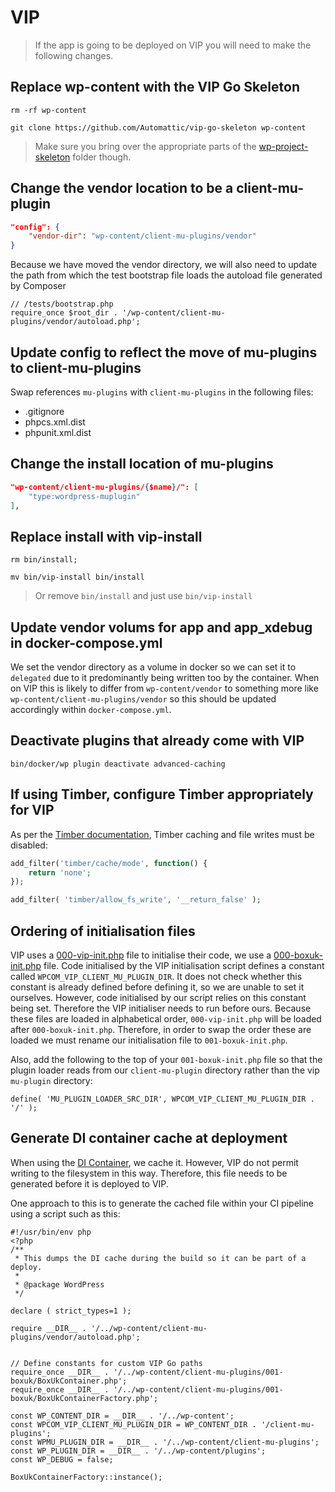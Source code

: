 # VIP

> If the app is going to be deployed on VIP you will need to make the following changes.

## Replace wp-content with the VIP Go Skeleton

`rm -rf wp-content`

`git clone https://github.com/Automattic/vip-go-skeleton wp-content`

> Make sure you bring over the appropriate parts of the [wp-project-skeleton](https://github.com/boxuk/wp-project-skeleton/tree/main/wp-content) folder though.

## Change the vendor location to be a client-mu-plugin

```json
"config": {
    "vendor-dir": "wp-content/client-mu-plugins/vendor"
}
```

Because we have moved the vendor directory, we will also need to update the path from which the test bootstrap file
loads the autoload file generated by Composer

```
// /tests/bootstrap.php
require_once $root_dir . '/wp-content/client-mu-plugins/vendor/autoload.php';
```

## Update config to reflect the move of mu-plugins to client-mu-plugins

Swap references `mu-plugins` with `client-mu-plugins` in the following files:
- .gitignore
- phpcs.xml.dist
- phpunit.xml.dist

## Change the install location of mu-plugins

```json
"wp-content/client-mu-plugins/{$name}/": [
    "type:wordpress-muplugin"
],
```

## Replace install with vip-install

`rm bin/install;`

`mv bin/vip-install bin/install`

> Or remove `bin/install` and just use `bin/vip-install`

## Update vendor volums for app and app_xdebug in docker-compose.yml

We set the vendor directory as a volume in docker so we can set it to `delegated` due to it predominantly being written too by the container. When on VIP this is  likely to differ from `wp-content/vendor` to something more like `wp-content/client-mu-plugins/vendor` so this should be updated accordingly within `docker-compose.yml`.

## Deactivate plugins that already come with VIP
`bin/docker/wp plugin deactivate advanced-caching`

## If using Timber, configure Timber appropriately for VIP

As per the [Timber documentation](https://github.com/timber/timber/blob/75bb47223e32b787fd74e92f692f9fc34dec7e74/docs/guides/hosts-servers.md#wordpress-vip), Timber caching and file writes must be disabled:

```php
add_filter('timber/cache/mode', function() {
	return 'none';
});

add_filter( 'timber/allow_fs_write', '__return_false' );
```

## Ordering of initialisation files

VIP uses a [000-vip-init.php](https://github.com/Automattic/vip-go-mu-plugins/blob/master/000-vip-init.php) file to initialise
their code, we use a [000-boxuk-init.php](https://github.com/boxuk/wp-project-skeleton/blob/main/wp-content/mu-plugins/000-boxuk-init.php)
 file. Code initialised by the VIP initialisation script defines a constant called `WPCOM_VIP_CLIENT_MU_PLUGIN_DIR`. It
 does not check whether this constant is already defined before defining it, so we are unable to set it ourselves. However,
 code initialised by our script relies on this constant being set. Therefore the VIP initialiser needs to run before ours.
 Because these files are loaded in alphabetical order, `000-vip-init.php` will be loaded after `000-boxuk-init.php`. Therefore,
 in order to swap the order these are loaded we must rename our initialisation file to `001-boxuk-init.php`.

Also, add the following to the top of your `001-boxuk-init.php` file so that the plugin loader reads from our `client-mu-plugin`
 directory rather than the vip `mu-plugin` directory:

`define( 'MU_PLUGIN_LOADER_SRC_DIR', WPCOM_VIP_CLIENT_MU_PLUGIN_DIR . '/' );`

## Generate DI container cache at deployment

When using the [DI Container](https://github.com/boxuk/wp-project-skeleton/blob/main/wp-content/mu-plugins/000-boxuk/BoxUkContainer.php#L189-L209),
we cache it. However, VIP do not permit writing to the filesystem in this way. Therefore, this file needs to be generated
before it is deployed to VIP.

One approach to this is to generate the cached file within your CI pipeline using a script such as this:

```
#!/usr/bin/env php
<?php
/**
 * This dumps the DI cache during the build so it can be part of a deploy.
 *
 * @package WordPress
 */

declare ( strict_types=1 );

require __DIR__ . '/../wp-content/client-mu-plugins/vendor/autoload.php';


// Define constants for custom VIP Go paths
require_once __DIR__ . '/../wp-content/client-mu-plugins/001-boxuk/BoxUkContainer.php';
require_once __DIR__ . '/../wp-content/client-mu-plugins/001-boxuk/BoxUkContainerFactory.php';

const WP_CONTENT_DIR = __DIR__ . '/../wp-content';
const WPCOM_VIP_CLIENT_MU_PLUGIN_DIR = WP_CONTENT_DIR . '/client-mu-plugins';
const WPMU_PLUGIN_DIR = __DIR__ . '/../wp-content/client-mu-plugins';
const WP_PLUGIN_DIR = __DIR__ . '/../wp-content/plugins';
const WP_DEBUG = false;

BoxUkContainerFactory::instance();
```

